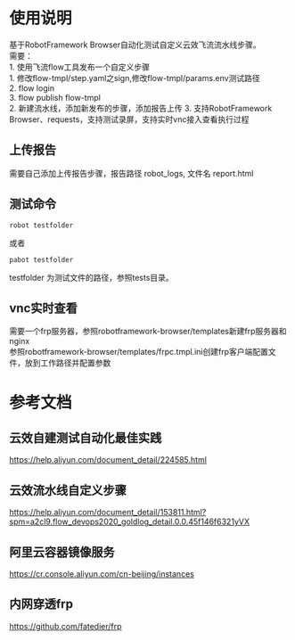 # 使用说明  
基于RobotFramework Browser自动化测试自定义云效飞流流水线步骤。  
    需要：  
    1. 使用飞流flow工具发布一个自定义步骤  
       1. 修改flow-tmpl/step.yaml之sign,修改flow-tmpl/params.env测试路径  
       2. flow login    
       3. flow publish flow-tmpl      
    2. 新建流水线，添加新发布的步骤，添加报告上传
    3. 支持RobotFramework Browser、requests，支持测试录屏，支持实时vnc接入查看执行过程  
## 上传报告  
需要自己添加上传报告步骤，报告路径 robot_logs, 文件名 report.html  

## 测试命令  
```
robot testfolder
```
或者
```
pabot testfolder
```
testfolder 为测试文件的路径，参照tests目录。  

## vnc实时查看  
需要一个frp服务器，参照robotframework-browser/templates新建frp服务器和nginx  
参照robotframework-browser/templates/frpc.tmpl.ini创建frp客户端配置文件，放到工作路径并配置参数  
# 参考文档  
## 云效自建测试自动化最佳实践
https://help.aliyun.com/document_detail/224585.html  
## 云效流水线自定义步骤  
https://help.aliyun.com/document_detail/153811.html?spm=a2cl9.flow_devops2020_goldlog_detail.0.0.45f146f6321yVX  
## 阿里云容器镜像服务  
https://cr.console.aliyun.com/cn-beijing/instances  
## 内网穿透frp  
https://github.com/fatedier/frp  